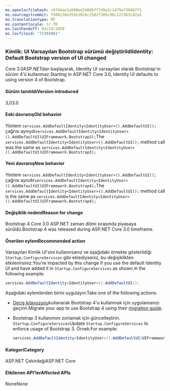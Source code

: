 ```yaml
---
ms.openlocfilehash: c8f44ae1a500ed240dbff7d9a2c1479af368b7f1
ms.sourcegitcommit: 7588136e355e10cbc2582f389c90c127363c02a5
ms.translationtype: MT
ms.contentlocale: tr-TR
ms.lasthandoff: 03/14/2020
ms.locfileid: "72393891"
---
```

### <a name="identity-default-bootstrap-version-of-ui-changed"></a><span data-ttu-id="56478-101">Kimlik: UI Varsayılan Bootstrap sürümü değiştirildi</span><span class="sxs-lookup"><span data-stu-id="56478-101">Identity: Default Bootstrap version of UI changed</span></span>

<span data-ttu-id="56478-102">Core 3.0ASP.NETdan başlayarak, Identity UI varsayılan olarak Bootstrap'ın sürüm 4'ü kullanmaz.</span><span class="sxs-lookup"><span data-stu-id="56478-102">Starting in ASP.NET Core 3.0, Identity UI defaults to using version 4 of Bootstrap.</span></span>

#### <a name="version-introduced"></a><span data-ttu-id="56478-103">Sürüm tanıtıldı</span><span class="sxs-lookup"><span data-stu-id="56478-103">Version introduced</span></span>

<span data-ttu-id="56478-104">3,0</span><span class="sxs-lookup"><span data-stu-id="56478-104">3.0</span></span>

#### <a name="old-behavior"></a><span data-ttu-id="56478-105">Eski davranış</span><span class="sxs-lookup"><span data-stu-id="56478-105">Old behavior</span></span>

<span data-ttu-id="56478-106">Yöntem `services.AddDefaultIdentity<IdentityUser>().AddDefaultUI();` çağrısı aynıydı`services.AddDefaultIdentity<IdentityUser>().AddDefaultUI(UIFramework.Bootstrap3);`</span><span class="sxs-lookup"><span data-stu-id="56478-106">The `services.AddDefaultIdentity<IdentityUser>().AddDefaultUI();` method call was the same as `services.AddDefaultIdentity<IdentityUser>().AddDefaultUI(UIFramework.Bootstrap3);`</span></span>

#### <a name="new-behavior"></a><span data-ttu-id="56478-107">Yeni davranış</span><span class="sxs-lookup"><span data-stu-id="56478-107">New behavior</span></span>

<span data-ttu-id="56478-108">Yöntem `services.AddDefaultIdentity<IdentityUser>().AddDefaultUI();` çağrısı aynıdır`services.AddDefaultIdentity<IdentityUser>().AddDefaultUI(UIFramework.Bootstrap4);`</span><span class="sxs-lookup"><span data-stu-id="56478-108">The `services.AddDefaultIdentity<IdentityUser>().AddDefaultUI();` method call is the same as `services.AddDefaultIdentity<IdentityUser>().AddDefaultUI(UIFramework.Bootstrap4);`</span></span>

#### <a name="reason-for-change"></a><span data-ttu-id="56478-109">Değişiklik nedeni</span><span class="sxs-lookup"><span data-stu-id="56478-109">Reason for change</span></span>

<span data-ttu-id="56478-110">Bootstrap 4 Core 3.0 ASP.NET zaman dilimi sırasında piyasaya sürüldü.</span><span class="sxs-lookup"><span data-stu-id="56478-110">Bootstrap 4 was released during ASP.NET Core 3.0 timeframe.</span></span>

#### <a name="recommended-action"></a><span data-ttu-id="56478-111">Önerilen eylem</span><span class="sxs-lookup"><span data-stu-id="56478-111">Recommended action</span></span>

<span data-ttu-id="56478-112">Varsayılan Kimlik UI'sini kullanırsanız ve aşağıdaki örnekte gösterildiği `Startup.ConfigureServices` gibi eklediyseniz, bu değişiklikten etkilenirsiniz:</span><span class="sxs-lookup"><span data-stu-id="56478-112">You're impacted by this change if you use the default Identity UI and have added it in `Startup.ConfigureServices` as shown in the following example:</span></span>

```csharp
services.AddDefaultIdentity<IdentityUser>().AddDefaultUI();
```

<span data-ttu-id="56478-113">Aşağıdaki eylemlerden birini uygulayın:</span><span class="sxs-lookup"><span data-stu-id="56478-113">Take one of the following actions:</span></span>

- <span data-ttu-id="56478-114">[Geçiş kılavuzunu](https://getbootstrap.com/docs/4.0/migration)kullanarak Bootstrap 4'u kullanmak için uygulamanızı geçirin.</span><span class="sxs-lookup"><span data-stu-id="56478-114">Migrate your app to use Bootstrap 4 using their [migration guide](https://getbootstrap.com/docs/4.0/migration).</span></span>
- <span data-ttu-id="56478-115">Bootstrap 3 kullanımını zorlamak için güncelleştirin. `Startup.ConfigureServices`</span><span class="sxs-lookup"><span data-stu-id="56478-115">Update `Startup.ConfigureServices` to enforce usage of Bootstrap 3.</span></span> <span data-ttu-id="56478-116">Örnek:</span><span class="sxs-lookup"><span data-stu-id="56478-116">For example:</span></span>

    ```csharp
    services.AddDefaultIdentity<IdentityUser>().AddDefaultUI(UIFramework.Bootstrap3);
    ```

#### <a name="category"></a><span data-ttu-id="56478-117">Kategori</span><span class="sxs-lookup"><span data-stu-id="56478-117">Category</span></span>

<span data-ttu-id="56478-118">ASP.NET Çekirdeği</span><span class="sxs-lookup"><span data-stu-id="56478-118">ASP.NET Core</span></span>

#### <a name="affected-apis"></a><span data-ttu-id="56478-119">Etkilenen API’ler</span><span class="sxs-lookup"><span data-stu-id="56478-119">Affected APIs</span></span>

<span data-ttu-id="56478-120">None</span><span class="sxs-lookup"><span data-stu-id="56478-120">None</span></span>

<!-- 

#### Affected APIs

Not detectable via API analysis

-->
